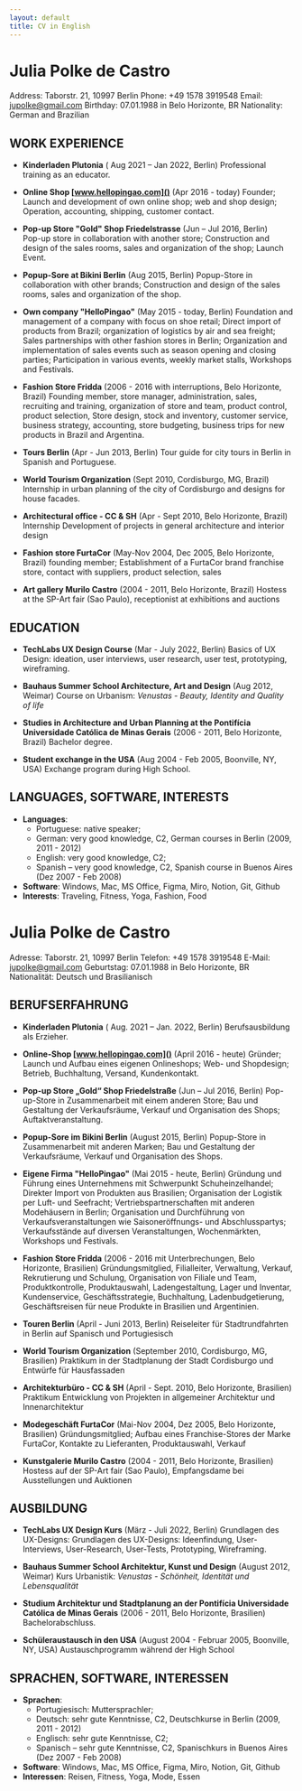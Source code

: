 ```yaml
---
layout: default
title: CV in English
---
```



# Julia Polke de Castro

Address:    Taborstr. 21, 10997 Berlin
Phone:  +49 1578 3919548
Email:  jupolke@gmail.com 
Birthday:   07.01.1988 in Belo Horizonte, BR
Nationality:    German and Brazilian

## WORK EXPERIENCE

* **Kinderladen Plutonia** ( Aug 2021 – Jan 2022, Berlin)
  Professional training as an educator. 

* **Online Shop [www.hellopingao.com]()** (Apr 2016 - today)
  Founder; Launch and development of own online shop; web and shop design; Operation, accounting, shipping, customer contact. 

* **Pop-up Store "Gold" Shop Friedelstrasse** (Jun – Jul 2016, Berlin)  
  Pop-up store in collaboration with another store; Construction and design of the sales rooms, sales and organization of the shop; Launch Event.

* **Popup-Sore at Bikini Berlin** (Aug 2015, Berlin)
  Popup-Store in collaboration with other brands; Construction and design of the sales rooms, sales and organization of the shop.

* **Own company "HelloPingao"** (May 2015 - today, Berlin) 
  Foundation and management of a company with focus on shoe retail; Direct import of products from Brazil; organization of logistics by air and sea freight; Sales partnerships with other fashion stores in Berlin; Organization and implementation of sales events such as season opening and closing parties; Participation in various events, weekly market stalls, Workshops and Festivals.

* **Fashion Store Fridda** (2006 - 2016 with interruptions, Belo Horizonte, Brazil) 
 Founding member, store manager, administration, sales, recruiting and training, organization of store and team, product control, product selection, Store design, stock and inventory, customer service, business strategy, accounting, store budgeting, business trips for new products in Brazil and Argentina.


* **Tours Berlin** (Apr - Jun 2013, Berlin)
Tour guide for city tours in Berlin in Spanish and Portuguese.

* **World Tourism Organization** (Sept 2010, Cordisburgo, MG, Brazil)
 Internship in urban planning of the city of Cordisburgo and designs for house facades.

* **Architectural office - CC & SH** (Apr - Sept 2010, Belo Horizonte, Brazil)
 Internship Development of projects in general architecture and interior design 

* **Fashion store FurtaCor** (May-Nov 2004, Dec 2005, Belo Horizonte, Brazil) 
founding member; Establishment of a FurtaCor brand franchise store, contact with suppliers, product selection, sales

* **Art gallery Murilo Castro** (2004 - 2011, Belo Horizonte, Brazil)
Hostess at the SP-Art fair (Sao Paulo), receptionist at exhibitions and auctions

## EDUCATION
* **TechLabs UX Design Course** (Mar - July 2022, Berlin)
Basics of UX Design: ideation, user interviews, user research, user test, prototyping, wireframing.

* **Bauhaus Summer School Architecture, Art and Design** 
(Aug 2012, Weimar)
Course on Urbanism: *Venustas - Beauty, Identity and Quality of life*

* **Studies in Architecture and Urban Planning at the Pontifícia Universidade Católica de Minas Gerais** 
(2006 - 2011, Belo Horizonte, Brazil)
Bachelor degree.

* **Student exchange in the USA** 
  (Aug 2004 - Feb 2005, Boonville, NY, USA) 
Exchange program during High School.

## LANGUAGES, SOFTWARE, INTERESTS

* **Languages**:
  * ​​Portuguese: native speaker; 
  * German: very good knowledge, C2, German courses in Berlin (2009, 2011 - 2012)
  * English: very good knowledge, C2; 
  * Spanish – very good knowledge, C2, Spanish course in Buenos Aires (Dez 2007 - Feb 2008)
* **Software**: Windows, Mac, MS Office, Figma, Miro, Notion, Git, Github
* **Interests**: Traveling, Fitness, Yoga, Fashion, Food


# Julia Polke de Castro

Adresse: Taborstr. 21, 10997 Berlin
Telefon: +49 1578 3919548
E-Mail: jupolke@gmail.com
Geburtstag: 07.01.1988 in Belo Horizonte, BR
Nationalität: Deutsch und Brasilianisch

## BERUFSERFAHRUNG

* **Kinderladen Plutonia** ( Aug. 2021 – Jan. 2022, Berlin)
  Berufsausbildung als Erzieher.

* **Online-Shop [www.hellopingao.com]()** (April 2016 - heute)
  Gründer; Launch und Aufbau eines eigenen Onlineshops; Web- und Shopdesign; Betrieb, Buchhaltung, Versand, Kundenkontakt.

* **Pop-up Store „Gold“ Shop Friedelstraße** (Jun – Jul 2016, Berlin)
  Pop-up-Store in Zusammenarbeit mit einem anderen Store; Bau und Gestaltung der Verkaufsräume, Verkauf und Organisation des Shops; Auftaktveranstaltung.

* **Popup-Sore im Bikini Berlin** (August 2015, Berlin)
  Popup-Store in Zusammenarbeit mit anderen Marken; Bau und Gestaltung der Verkaufsräume, Verkauf und Organisation des Shops.

* **Eigene Firma "HelloPingao"** (Mai 2015 - heute, Berlin)
  Gründung und Führung eines Unternehmens mit Schwerpunkt Schuheinzelhandel; Direkter Import von Produkten aus Brasilien; Organisation der Logistik per Luft- und Seefracht; Vertriebspartnerschaften mit anderen Modehäusern in Berlin; Organisation und Durchführung von Verkaufsveranstaltungen wie Saisoneröffnungs- und Abschlusspartys; Verkaufsstände auf diversen Veranstaltungen, Wochenmärkten, Workshops und Festivals. 

* **Fashion Store Fridda** (2006 - 2016 mit Unterbrechungen, Belo Horizonte, Brasilien)
  Gründungsmitglied, Filialleiter, Verwaltung, Verkauf, Rekrutierung und Schulung, Organisation von Filiale und Team, Produktkontrolle, Produktauswahl, Ladengestaltung, Lager und Inventar, Kundenservice, Geschäftsstrategie, Buchhaltung, Ladenbudgetierung, Geschäftsreisen für neue Produkte in Brasilien und Argentinien.

* **Touren Berlin** (April - Juni 2013, Berlin)
Reiseleiter für Stadtrundfahrten in Berlin auf Spanisch und Portugiesisch

* **World Tourism Organization** (September 2010, Cordisburgo, MG, Brasilien)
 Praktikum in der Stadtplanung der Stadt Cordisburgo und Entwürfe für Hausfassaden

* **Architekturbüro - CC & SH** (April - Sept. 2010, Belo Horizonte, Brasilien)
 Praktikum Entwicklung von Projekten in allgemeiner Architektur und Innenarchitektur

* **Modegeschäft FurtaCor** (Mai-Nov 2004, Dez 2005, Belo Horizonte, Brasilien)
Gründungsmitglied; Aufbau eines Franchise-Stores der Marke FurtaCor, Kontakte zu Lieferanten, Produktauswahl, Verkauf

* **Kunstgalerie Murilo Castro** (2004 - 2011, Belo Horizonte, Brasilien)
Hostess auf der SP-Art fair (Sao Paulo), Empfangsdame bei Ausstellungen und Auktionen
## AUSBILDUNG
* **TechLabs UX Design Kurs** (März - Juli 2022, Berlin)
Grundlagen des UX-Designs: Grundlagen des UX-Designs: Ideenfindung, User-Interviews, User-Research, User-Tests, Prototyping, Wireframing.

* **Bauhaus Summer School Architektur, Kunst und Design**
(August 2012, Weimar)
Kurs Urbanistik: *Venustas - Schönheit, Identität und Lebensqualität*

* **Studium Architektur und Stadtplanung an der Pontifícia Universidade Católica de Minas Gerais**
(2006 - 2011, Belo Horizonte, Brasilien)
Bachelorabschluss.

* **Schüleraustausch in den USA**
   (August 2004 - Februar 2005, Boonville, NY, USA)
Austauschprogramm während der High School

## SPRACHEN, SOFTWARE, INTERESSEN

* **Sprachen**:
   * ​​Portugiesisch: Muttersprachler;
   * Deutsch: sehr gute Kenntnisse, C2, Deutschkurse in Berlin (2009, 2011 - 2012)
   * Englisch: sehr gute Kenntnisse, C2;
   * Spanisch – sehr gute Kenntnisse, C2, Spanischkurs in Buenos Aires (Dez 2007 - Feb 2008)
* **Software**: Windows, Mac, MS Office, Figma, Miro, Notion, Git, Github
* **Interessen**: Reisen, Fitness, Yoga, Mode, Essen







